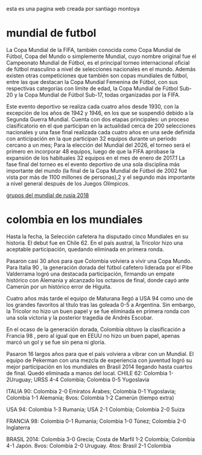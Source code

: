 <html>
  <head>
    <title>mi pagina web</title>
  </head>
  <body>
    <p>esta es una pagina web creada por santiago montoya</p>
    <h1> mundial de futbol</h1>
    <p>La Copa Mundial de la FIFA, también conocida como Copa Mundial de Fútbol, Copa del Mundo o simplemente Mundial, cuyo nombre    original fue el Campeonato Mundial de Fútbol, es el principal torneo internacional oficial de fútbol masculino a nivel de selecciones nacionales en el mundo. Además existen otras competiciones que también son copas mundiales de fútbol, entre las que destacan la Copa Mundial Femenina de Fútbol, con sus respectivas categorías con límite de edad, la Copa Mundial de Fútbol Sub-20 y la Copa Mundial de Fútbol Sub-17, todas organizadas por la FIFA.

Este evento deportivo se realiza cada cuatro años desde 1930, con la excepción de los años de 1942 y 1946, en los que se suspendió debido a la Segunda Guerra Mundial. Cuenta con dos etapas principales: un proceso clasificatorio en el que participan en la actualidad cerca de 200 selecciones nacionales y una fase final realizada cada cuatro años en una sede definida con anticipación en la que participan 32 equipos durante un periodo cercano a un mes; Para la elección del Mundial del 2026, el torneo será el primero en incorporar 48 equipos, luego de que la FIFA aprobase la expansión de los habituales 32 equipos en el mes de enero de 2017.1​ La fase final del torneo es el evento deportivo de una sola disciplina más importante del mundo (la final de la Copa Mundial de Fútbol de 2002 fue vista por más de 1100 millones de personas),2​ y el segundo más importante a nivel general después de los Juegos Olímpicos.</p>
   
   <a href="https://es.fifa.com/worldcup/groups/" >grupos del mundial de rusia 2018 </a>
   
   <h1>colombia en los mundiales</h1>
   <p>
Hasta la fecha, la Selección cafetera ha disputado cinco Mundiales en su historia. El debut fue en Chile 62. En el país austral, la Tricolor hizo una aceptable participación, quedando eliminada en primera ronda.

Pasaron casi 30 años para que Colombia volviera a vivir una Copa Mundo. Para Italia 90 , la generación dorada del fútbol cafetero liderada por el Pibe Valderrama logró una destacada participación, firmando un empate histórico con Alemania y alcanzado los octavos de final, donde cayó ante Camerún por un histórico error de Higuita.

Cuatro años más tarde el equipo de Maturana llegó a USA 94 como uno de los grandes favoritos al título tras las goleada 0-5 a Argentina. Sin embargo, la Tricolor no hizo un buen papel y se fue eliminada en primera ronda con una sola victoria y la posterior tragedia de Andrés Escobar.

En el ocaso de la generación dorada, Colombia obtuvo la clasificación a Francia 98 , pero al igual que en EEUU no hizo un buen papel, apenas marcó un gol y se fue sin pena ni gloria.

Pasaron 16 largos años para que el país volviera a vibrar con un Mundial. El equipo de Pekerman con una mezcla de experiencia con juventud logró su mejor participación en los mundiales en Brasil 2014  llegando hasta cuartos de final. Quedó eliminada a manos del local.
CHILE 62: Colombia 1- 2Uruguay; URSS 4-4 Colombia; Colombia 0-5 Yugoslavia

ITALIA 90: Colombia 2-0 Emiratos Árabes; Colombia 0-1 Yugoslavia; Colombia 1-1 Alemania; 8vos: Colombia 1-2 Camerún (tiempo extra)

USA 94: Colombia 1-3 Rumania; USA 2-1 Colombia; Colombia 2-0 Suiza

FRANCIA 98: Colombia 0-1 Rumania; Colombia 1-0 Túnez; Colombia 2-0 Inglaterra

BRASIL 2014: Colombia 3-0 Grecia; Costa de Marfil 1-2 Colombia; Colombia 4-1 Japón. 8vos: Colombia 2-0 Uruguay. 4tos: Brasil 2-1 Colombia </p>


   
  </body>
</html>
